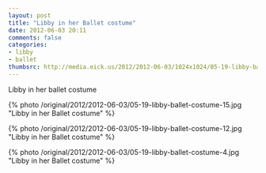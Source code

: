 ```yaml
---
layout: post
title: "Libby in her Ballet costume"
date: 2012-06-03 20:11
comments: false
categories: 
- libby
- ballet
thumbsrc: http://media.eick.us/2012/2012-06-03/1024x1024/05-19-libby-ballet-costume-12.jpg
---
```

Libby in her ballet costume



{% photo /original/2012/2012-06-03/05-19-libby-ballet-costume-15.jpg "Libby in her  Ballet costume" %}





{% photo /original/2012/2012-06-03/05-19-libby-ballet-costume-12.jpg "Libby in her  Ballet costume" %}





{% photo /original/2012/2012-06-03/05-19-libby-ballet-costume-4.jpg "Libby in her  Ballet costume" %}

